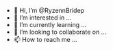 - 👋 Hi, I’m @RyzennBridep
- 👀 I’m interested in ...
- 🌱 I’m currently learning ...
- 💞️ I’m looking to collaborate on ...
- 📫 How to reach me ...

<!---
RyzennBridep/RyzennBridep is a ✨ special ✨ repository because its `README.md` (this file) appears on your GitHub profile.
You can click the Preview link to take a look at your changes.
--->
